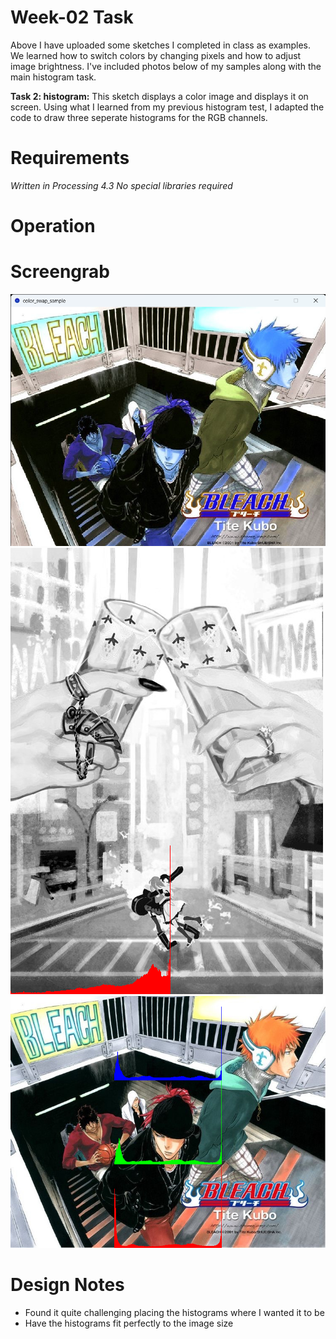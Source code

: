 # Week-02 Task
Above I have uploaded some sketches I completed in class as examples. We learned how to switch colors by changing pixels and how to adjust image brightness. I've included photos below of my samples along with the main histogram task.

**Task 2: histogram:**
This sketch displays a color image and displays it on screen. Using what I learned from my previous histogram test, I adapted the code to draw three seperate histograms for the RGB channels.

# Requirements 
*Written in Processing 4.3*
*No special libraries required*

# Operation

# Screengrab
![colorswap](color_swap_sample/color_swap_sample.png)
![histogram test](nana.png)
![histogram task2](histogram-snapshot-0096.png)

# Design Notes
- Found it quite challenging placing the histograms where I wanted it to be
- Have the histograms fit perfectly to the image size

